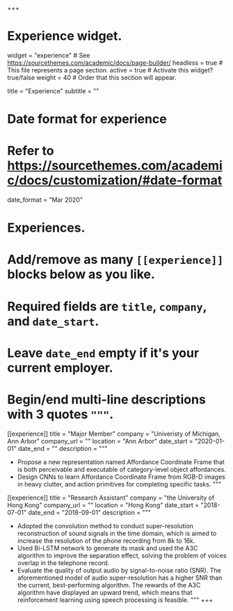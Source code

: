 +++
# Experience widget.
widget = "experience"  # See https://sourcethemes.com/academic/docs/page-builder/
headless = true  # This file represents a page section.
active = true  # Activate this widget? true/false
weight = 40  # Order that this section will appear.

title = "Experience"
subtitle = ""

# Date format for experience
#   Refer to https://sourcethemes.com/academic/docs/customization/#date-format
date_format = "Mar 2020"

# Experiences.
#   Add/remove as many `[[experience]]` blocks below as you like.
#   Required fields are `title`, `company`, and `date_start`.
#   Leave `date_end` empty if it's your current employer.
#   Begin/end multi-line descriptions with 3 quotes `"""`.
[[experience]]
  title = "Major Member"
  company = "Univeristy of Michigan, Ann Arbor"
  company_url = ""
  location = "Ann Arbor"
  date_start = "2020-01-01"
  date_end = ""
  description = """
  * Propose a new representation named Affordance Coordinate Frame that is both perceivable and executable of category-level object affordances.
  * Design CNNs to learn Affordance Coordinate Frame from RGB-D images in heavy clutter, and action primitives for completing specific tasks.
  """

[[experience]]
  title = "Research Assistant"
  company = "the University of Hong Kong"
  company_url = ""
  location = "Hong Kong"
  date_start = "2018-07-01"
  date_end = "2018-09-01"
  description = """
  * Adopted the convolution method to conduct super-resolution reconstruction of sound signals in the time domain, which is aimed to increase the resolution of the phone recording from 8k to 16k.
  * Used Bi-LSTM network to generate its mask and used the A3C algorithm to improve the separation effect, solving the problem of voices overlap in the telephone record.
  * Evaluate the quality of output audio by signal-to-noise ratio (SNR). The aforementioned model of audio super-resolution has a higher SNR than the current, best-performing algorithm. The rewards of the A3C algorithm have displayed an upward trend, which means that reinforcement learning using speech processing is feasible.
  """
+++
